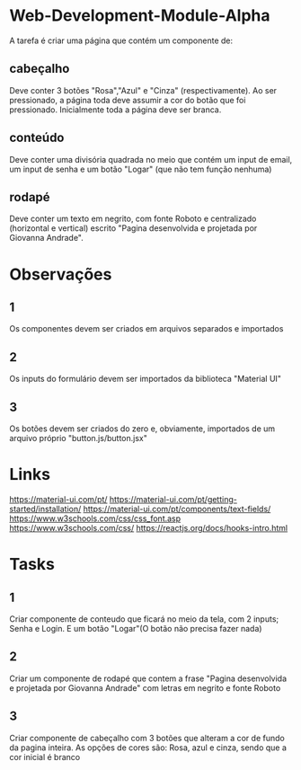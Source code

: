 # Web-Development-Module-Alpha
A tarefa é criar uma página que contém um componente de:
## cabeçalho
Deve conter 3 botões "Rosa","Azul" e "Cinza" (respectivamente). Ao ser pressionado, a página toda deve assumir a cor do botão que foi pressionado. Inicialmente toda a página deve ser branca.
## conteúdo
Deve conter uma divisória quadrada no meio que contém um input de email, um input de senha e um botão "Logar" (que não tem função nenhuma)
## rodapé
Deve conter um texto em negrito, com fonte Roboto e centralizado (horizontal e vertical) escrito "Pagina desenvolvida e projetada por Giovanna Andrade".

# Observações
## 1
Os componentes devem ser criados em arquivos separados e importados 
## 2
Os inputs do formulário devem ser importados da biblioteca "Material UI"
## 3
Os botões devem ser criados do zero e, obviamente, importados de um arquivo próprio "button.js/button.jsx"

# Links
https://material-ui.com/pt/
https://material-ui.com/pt/getting-started/installation/
https://material-ui.com/pt/components/text-fields/
https://www.w3schools.com/css/css_font.asp
https://www.w3schools.com/css/
https://reactjs.org/docs/hooks-intro.html

# Tasks
## 1
Criar componente de conteudo que ficará no meio da tela, com 2 inputs; Senha e Login. E um botão "Logar"(O botão não precisa fazer nada)  
## 2
Criar um componente de rodapé que contem a frase "Pagina desenvolvida e projetada por Giovanna Andrade" com letras em negrito e fonte Roboto  
## 3
Criar componente de cabeçalho com 3 botões que alteram a cor de fundo da pagina inteira. As opções de cores são: Rosa, azul e cinza, sendo que a cor inicial é branco